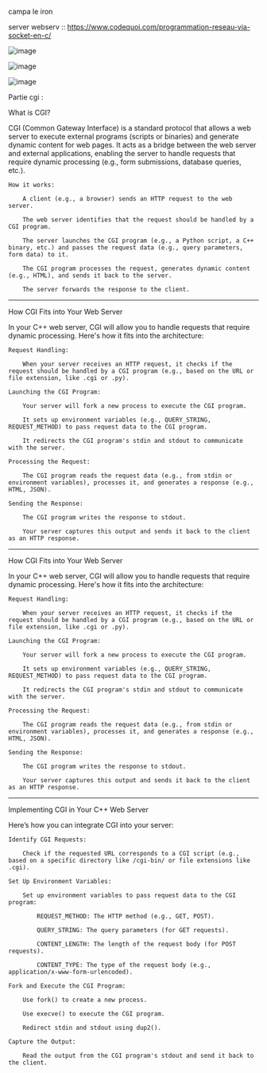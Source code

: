 campa le iron

server webserv :: https://www.codequoi.com/programmation-reseau-via-socket-en-c/

![image](https://github.com/user-attachments/assets/643bcfe5-b4d9-49ff-a9cc-4e69a49bf567)

![image](https://github.com/user-attachments/assets/3c283bd1-7461-4fad-82a5-a8df3b029e0a)

![image](https://github.com/user-attachments/assets/66378fed-aca2-485d-a197-c5ba6c2dad1a)

Partie cgi : 

What is CGI?

CGI (Common Gateway Interface) is a standard protocol that allows a web server to execute external programs (scripts or binaries) and generate dynamic content for web pages. It acts as a bridge between the web server and external applications, enabling the server to handle requests that require dynamic processing (e.g., form submissions, database queries, etc.).

    How it works:

        A client (e.g., a browser) sends an HTTP request to the web server.

        The web server identifies that the request should be handled by a CGI program.

        The server launches the CGI program (e.g., a Python script, a C++ binary, etc.) and passes the request data (e.g., query parameters, form data) to it.

        The CGI program processes the request, generates dynamic content (e.g., HTML), and sends it back to the server.

        The server forwards the response to the client.

---------------------------------------------------------------------------------------------------------------------------
How CGI Fits into Your Web Server

In your C++ web server, CGI will allow you to handle requests that require dynamic processing. Here's how it fits into the architecture:

    Request Handling:

        When your server receives an HTTP request, it checks if the request should be handled by a CGI program (e.g., based on the URL or file extension, like .cgi or .py).

    Launching the CGI Program:

        Your server will fork a new process to execute the CGI program.

        It sets up environment variables (e.g., QUERY_STRING, REQUEST_METHOD) to pass request data to the CGI program.

        It redirects the CGI program's stdin and stdout to communicate with the server.

    Processing the Request:

        The CGI program reads the request data (e.g., from stdin or environment variables), processes it, and generates a response (e.g., HTML, JSON).

    Sending the Response:

        The CGI program writes the response to stdout.

        Your server captures this output and sends it back to the client as an HTTP response.

---------------------------------------------------------------------------------------------------------------------------


How CGI Fits into Your Web Server

In your C++ web server, CGI will allow you to handle requests that require dynamic processing. Here's how it fits into the architecture:

    Request Handling:

        When your server receives an HTTP request, it checks if the request should be handled by a CGI program (e.g., based on the URL or file extension, like .cgi or .py).

    Launching the CGI Program:

        Your server will fork a new process to execute the CGI program.

        It sets up environment variables (e.g., QUERY_STRING, REQUEST_METHOD) to pass request data to the CGI program.

        It redirects the CGI program's stdin and stdout to communicate with the server.

    Processing the Request:

        The CGI program reads the request data (e.g., from stdin or environment variables), processes it, and generates a response (e.g., HTML, JSON).

    Sending the Response:

        The CGI program writes the response to stdout.

        Your server captures this output and sends it back to the client as an HTTP response.


---------------------------------------------------------------------------------------------------------------------------

Implementing CGI in Your C++ Web Server

Here’s how you can integrate CGI into your server:

    Identify CGI Requests:

        Check if the requested URL corresponds to a CGI script (e.g., based on a specific directory like /cgi-bin/ or file extensions like .cgi).

    Set Up Environment Variables:

        Set up environment variables to pass request data to the CGI program:

            REQUEST_METHOD: The HTTP method (e.g., GET, POST).

            QUERY_STRING: The query parameters (for GET requests).

            CONTENT_LENGTH: The length of the request body (for POST requests).

            CONTENT_TYPE: The type of the request body (e.g., application/x-www-form-urlencoded).

    Fork and Execute the CGI Program:

        Use fork() to create a new process.

        Use execve() to execute the CGI program.

        Redirect stdin and stdout using dup2().

    Capture the Output:

        Read the output from the CGI program's stdout and send it back to the client.